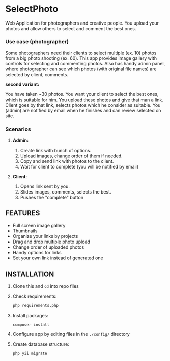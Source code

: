SelectPhoto
============================

Web Application for photographers and creative people.
You upload your photos and allow others to select and comment the best ones.


### Use case (photographer)

Some photographers need their clients to select multiple (ex. 10) photos from a big photo shooting (ex. 60).
This app provides image gallery with controls for selecting and commenting photos. Also has handy 
admin panel, where photographer can see which photos (with original file names) are selected by client, comments.

**second variant:**

You have taken ~30 photos. You want your client to select the best ones, which is suitable for him.
You upload these photos and give that man a link. Client goes by that link, selects photos which he consider as suitable.
You (admin) are notified by email when he finishes and can review selected on site.

### Scenarios

1. **Admin:** 

    1. Create link with bunch of options.
    2. Upload images, change order of them if needed.
    3. Copy and send link with photos to the client.
    4. Wait for client to complete (you will be notified by email)

2. **Client**:

    1. Opens link sent by you.
    2. Slides images, comments, selects the best.
    3. Pushes the "complete" button
    
    
FEATURES
--------

- Full screen image gallery
- Thumbnails
- Organize your links by projects
- Drag and drop multiple photo upload
- Change order of uploaded photos
- Handy options for links
- Set your own link instead of generated one

INSTALLATION
------------

1. Clone this and `cd` into repo files

2. Check requirements:

    ~~~bash
    php requirements.php
    ~~~

3. Install packages:

    ~~~
    composer install
    ~~~
    
4. Configure app by editing files in the `./config/` directory

5. Create database structure:

    ```bash
    php yii migrate
    ```
